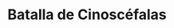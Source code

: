 ﻿---
title: "Batalla de Cinoscéfalas"
permalink: periodes_182.html
layout: periode
dataInici: -197
sidebar: periodes
pares:
  - 53:
    title: "Segunda Guerra Macedónica"
    dataInici: "(-200)"
    dataFi: "(-197)"

fills:
jocsPrincipals:
  - title: "Gladius et Sarissa"
    bggId: 28672

jocsEscenaris:
jocsEpoca:
  - title: "SPQR"
    bggId: 21551
    escenari: "Cynoscephalae"

  - title: "Lost Battles"
    bggId: 83325
    escenari: "Cynoscephalae"

  - title: "Ancient Battles Deluxe Expansion Kit 2: Hell's Horsemen"
    bggId: 39777
    escenari: "2nd Cynoscephalae"

  - title: "SPQR"
    bggId: 1444
    escenari: "Cynocephalae"
    dataInici: 
    dataFi: 

jocsEpocaEscenaris:
---
